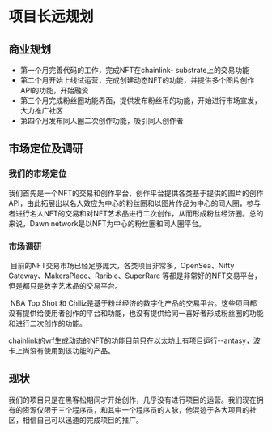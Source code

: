 # 项目长远规划

## 商业规划

- 第一个月完善代码的工作，完成NFT在chainlink- substrate上的交易功能
- 第二个月开始上线试运营，完成创建动态NFT的功能，并提供多个图片创作API的功能，开始融资
- 第三个月完成粉丝圈功能界面，提供发布粉丝币的功能，开始进行市场宣发，大力推广社区
- 第四个月发布同人圈二次创作功能，吸引同人创作者

##  市场定位及调研

### 我们的市场定位

  我们首先是一个NFT的交易和创作平台，创作平台提供各类基于提供的图片的创作API，由此拓展出以名人效应为中心的粉丝圈和以图片作品为中心的同人圈，参与者进行名人NFT的交易和对NFT艺术品进行二次创作，从而形成粉丝经济圈。总的来说，Dawn network是以NFT为中心的粉丝圈和同人圈平台。

### 市场调研

​	目前的NFT交易市场已经足够庞大，各类项目非常多，OpenSea、Nifty Gateway、MakersPlace、Rarible、SuperRare 等都是非常好的NFT交易平台，但是都只是数字艺术品的交易平台。

​	NBA Top Shot 和 Chiliz是基于粉丝经济的数字化产品的交易平台。这些项目都没有提供给使用者创作的平台和功能，也没有提供给同一喜好者形成粉丝圈的功能和进行二次创作的功能。

​	chainlink的vrf生成动态的NFT的功能目前只在以太坊上有项目运行--antasy，波卡上尚没有使用到该功能的产品。

## 现状

我们的项目只是在黑客松期间才开始创作，几乎没有进行项目的运营。我们现在拥有的资源仅限于三个程序员，和其中一个程序员的人脉，他混迹于各大项目的社区，相信自己可以迅速的完成项目的推广。

